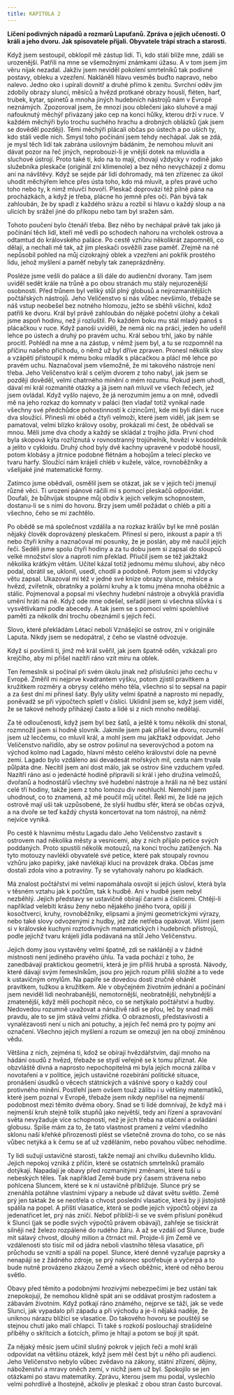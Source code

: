 ```yaml
---
title: KAPITOLA 2
---
```


**Líčení podivných nápadů a rozmarů Lapuťanů. Zpráva o jejich učenosti. O králi a jeho dvoru. Jak spisovatele přijali. Obyvatele trápí strach a starosti.**

Když jsem sestoupil, obklopil mě zástup lidí. Ti, kdo stáli blíže mne, zdáli se urozenější. Patřili na mne se všemožnými známkami úžasu. A v tom jsem jim věru nijak nezadal. Jakživ jsem neviděl pokolení smrtelníků tak podivné postavy, obleku a vzezření. Nakláněli hlavu vesměs buďto napravo, nebo nalevo. Jedno oko i upírali dovnitř a druhé přímo k zenitu. Svrchní oděv jim zdobily obrazy sluncí, měsíců a hvězd protkané obrazy houslí, fléten, harf, trubek, kytar, spinetů a mnoha jiných hudebních nástrojů nám v Evropě neznámých. Zpozoroval jsem, že mnozí jsou oblečeni jako sluhové a mají nafouknutý měchýř přivázaný jako cep na konci hůlky, kterou drží v ruce. V každém měchýři bylo trochu suchého hrachu a drobných oblázků (jak jsem se dověděl později). Těmi měchýři plácali občas po ústech a po uších ty, kdo stáli vedle nich. Smysl toho počínání jsem tehdy nechápal. Jak se zdá, je mysl těch lidí tak zabrána usilovným bádáním, že nemohou mluvit ani dávat pozor na řeč jiných, neprobouzí-li je vnější dotek na mluvidla a sluchové ústrojí. Proto také ti, kdo na to mají, chovají vždycky v rodině jako služebníka pleskače (originál zní klimenole) a bez něho nevycházejí z domu ani na návštěvy. Když se sejde pár lidí dohromady, má ten zřízenec za úkol uhodit měchýřem lehce přes ústa toho, kdo má mluvit, a přes pravé ucho toho nebo ty, k nimž mluvčí hovoří. Pleskač doprovází též pilně pána na procházkách, a když je třeba, plácne ho jemně přes oči. Pán bývá tak zahloubán, že by spadl z každého srázu a rozbil si hlavu o každý sloup a na ulicích by srážel jiné do příkopu nebo tam byl sražen sám.

Tohoto poučení bylo čtenáři třeba. Bez něho by nechápal právě tak jako já počínání těch lidí, kteří mě vedli po schodech nahoru na vrcholek ostrova a odtamtud do královského paláce. Po cestě vzhůru několikrát zapomněli, co dělají, a nechali mě tak, až jim pleskači osvěžili zase paměť. Zřejmě na ně nepůsobil pohled na můj cizokrajný oblek a vzezření ani pokřik prostého lidu, jehož myšlení a paměť nebyly tak zaneprázdněny.

Posléze jsme vešli do paláce a šli dále do audienční dvorany. Tam jsem uviděl sedět krále na trůně a po obou stranách mu stály nejurozenější osobnosti. Před trůnem byl veliký stůl plný globusů a nejrozmanitějších počtářských nástrojů. Jeho Veličenstvo si nás vůbec nevšimlo, třebaže se náš vstup neobešel bez notného hlomozu, ježto se sběhli všichni, kdož patřili ke dvoru. Král byl právě zahloubán do nějaké početní úlohy a čekali jsme aspoň hodinu, než ji rozluštil. Po každém boku mu stál mladý panoš s plácačkou v ruce. Když panoši uviděli, že nemá nic na práci, jeden ho udeřil lehce po ústech a druhý po pravém uchu. Král sebou trhl, jako by náhle procitl. Pohlédl na mne a na zástup, v němž jsem byl, a tu se rozpomněl na příčinu našeho příchodu, o němž už byl dříve zpraven. Pronesl několik slov a vzápětí přistoupil k mému boku mladík s plácačkou a plácl mě lehce po pravém uchu. Naznačoval jsem všemožně, že mi takového nástroje není třeba. Jeho Veličenstvo král s celým dvorem z toho nabyl, jak jsem se později dověděl, velmi chatrného mínění o mém rozumu. Pokud jsem uhodl, dával mi král rozmanité otázky a já jsem naň mluvil ve všech řečech, jež jsem ovládal. Když vyšlo najevo, že já nerozumím jemu a on mně, odvedli mě na jeho rozkaz do komnaty v paláci (ten vladař totiž vynikal nade všechny své předchůdce pohostinností k cizincům), kde mi byli dáni k ruce dva sloužící. Přinesli mi oběd a čtyři velmoži, které jsem viděl, jak jsem se pamatoval, velmi blízko královy osoby, prokázali mi čest, že obědvali se mnou. Měli jsme dva chody a každý se skládal z trojího jídla. První chod byla skopová kýta rozříznutá v rovnostranný trojúhelník, hovězí v kosodélník a jelito v cykloidu. Druhý chod byly dvě kachny upravené v podobě houslí, potom klobásy a jitrnice podobné flétnám a hobojům a telecí plecko ve tvaru harfy. Sloužící nám krájeli chléb v kužele, válce, rovnoběžníky a všelijaké jiné matematické formy.

Zatímco jsme obědvali, osmělil jsem se otázat, jak se v jejich teči jmenují různé věci. Ti urození pánové ráčili mi s pomocí pleskačů odpovídat. Doufali, že bůhvíjak stoupne můj obdiv k jejich velkým schopnostem, dostanu-li se s nimi do hovoru. Brzy jsem uměl požádat o chléb a pití a všechno, čeho se mi zachtělo.

Po obědě se má společnost vzdálila a na rozkaz králův byl ke mně poslán nějaký člověk doprovázený pleskačem. Přinesl si pero, inkoust a papír a tři nebo čtyři knihy a naznačoval mi posunky, že je poslán, aby mě naučil jejich řeči. Seděli jsme spolu čtyři hodiny a za tu dobu jsem si zapsal do sloupců velké množství slov a naproti nim překlad. Přiučil jsem se též jakžtakž několika krátkým větám. Učitel kázal totiž jednomu mému sluhovi, aby něco podal, obrátil se, uklonil, usedl, chodil a podobně. Potom jsem si vždycky větu zapsal. Ukazoval mi též v jedné své knize obrazy slunce, měsíce a hvězd, zvířetník, obratníky a polární kruhy a k tomu jména mnoha oběžnic a stálic. Pojmenoval a popsal mi všechny hudební nástroje a obvyklá pravidla umění hráti na ně. Když ode mne odešel, seřadil jsem si všechna slůvka i s vysvětlivkami podle abecedy. A tak jsem se s pomocí velmi spolehlivé paměti za několik dní trochu obeznámil s jejich řečí.

Slovo, které překládám Létací neboli Vznášející se ostrov, zní v originále Laputa. Nikdy jsem se nedopátral, z čeho se vlastně odvozuje.

Když si povšimli ti, jimž mě král svěřil, jak jsem špatně oděn, vzkázali pro krejčího, aby mi přišel nazítří ráno vzít míru na oblek.

Ten řemeslník si počínal při svém úkolu jinak než příslušníci jeho cechu v Evropě. Změřil mi nejprve kvadrantem výšku, potom zjistil pravítkem a kružítkem rozměry a obrysy celého mého těla, všechno si to sepsal na papír a za šest dní mi přinesl šaty. Byly ušity velmi špatně a naprosto mi nepadly, poněvadž se při výpočtech spletl v číslici. Uklidnil jsem se, když jsem viděl, že se takové nehody přiházejí často a lidé si z nich mnoho nedělají.

Za té odloučenosti, když jsem byl bez šatů, a ještě k tomu několik dní stonal, rozmnožil jsem si hodně slovník. Jakmile jsem pak přišel ke dvoru, rozuměl jsem už lecčemu, co mluvil král, a mohl jsem mu jakžtakž odpovídat. Jeho Veličenstvo nařídilo, aby se ostrov pošinul na severovýchod a potom na východ kolmo nad Lagado, hlavní město celého království dole na pevné zemi. Lagado bylo vzdáleno asi devadesát mořských mil, cesta nám trvala půlpáta dne. Necítil jsem ani dost málo, jak se ostrov šine vzduchem vpřed. Nazítří ráno asi o jedenácté hodině připravili si král i jeho družina velmožů, dvořanů a hodnostářů všechny své hudební nástroje a hráli na ně bez ustání celé tři hodiny, takže jsem z toho lomozu div neohluchl. Nemohl jsem uhodnout, co to znamená, až mě poučil můj učitel. Řekl mi, že lidé na jejich ostrově mají uši tak uzpůsobené, že slyší hudbu sfér, která se občas ozývá, a na dvoře se teď každý chystá koncertovat na tom nástroji, na němž nejvíce vyniká.

Po cestě k hlavnímu městu Lagadu dalo Jeho Veličenstvo zastavit s ostrovem nad několika městy a vesnicemi, aby z nich přijalo petice svých poddaných. Proto spustili několik motouzů, na konci trochu zatížených. Na tyto motouzy navlékli obyvatelé své petice, které pak stoupaly rovnou vzhůru jako papírky, jaké navlékají kluci na provázek draka. Občas jsme dostali zdola víno a potraviny. Ty se vytahovaly nahoru po kladkách.

Má znalost počtářství mi velmi napomáhala osvojit si jejich úsloví, která byla v těsném vztahu jak k počtům, tak k hudbě. Ani v hudbě jsem nebyl nezběhlý. Jejich představy se ustavičně obírají čarami a číslicemi. Chtějí-li například velebiti krásu ženy nebo nějakého jiného tvora, opíší ji kosočtverci, kruhy, rovnoběžníky, elipsami a jinými geometrickými výrazy, nebo také slovy odvozenými z hudby, jež zde netřeba opakovat. Všiml jsem si v královské kuchyni roztodivných matematických i hudebních přístrojů, podle jejichž tvaru krájeli jídla podávaná na stůl Jeho Veličenstvu.

Jejich domy jsou vystavěny velmi špatně, zdi se naklánějí a v žádné místnosti není jediného pravého úhlu. Ta vada pochází z toho, že zanedbávají praktickou geometrii, která je jim příliš hrubá a sprostá. Návody, které dávají svým řemeslníkům, jsou pro jejich rozum příliš složité a to vede k ustavičným omylům. Na papíře se dovedou dosti zručně ohánět pravítkem, tužkou a kružítkem. Ale v obyčejném životním jednání a počínání jsem neviděl lidi neohrabanější, nemotornější, neobratnější, nehybnější a zmatenější, když měli pochopit něco, co se netýkalo počtářství a hudby. Nedovedou rozumně uvažovat a náruživě rádi se přou, leč by snad měli pravdu, ale to se jim stává velmi zřídka. O obraznosti, představivosti a vynalézavosti není u nich ani potuchy, a jejich řeč nemá pro ty pojmy ani označení. Všechno jejich myšlení a rozum se omezují jen na obojí zmíněnou vědu.

Většina z nich, zejména ti, kdož se obírají hvězdářstvím, dají mnoho na hádání osudů z hvězd, třebaže se stydí veřejně se k tomu přiznat. Ale obzvláště divná a naprosto nepochopitelná mi byla jejich mocná záliba v novotaření a v politice, jejich ustavičné rozebírání politické situace, pronášení úsudků o věcech státnických a vášnivé spory o každý coul protivného mínění. Postřehl jsem ovšem touž zálibu i u většiny matematiků, které jsem poznal v Evropě, třebaže jsem nikdy nepřišel na nejmenší podobnost mezi těmito dvěma obory. Snad se ti lidé domnívají, že když má i nejmenší kruh stejně tolik stupňů jako největší, tedy ani řízení a spravování světa nevyžaduje více schopností, než je jich třeba na otáčení a ovládání globusu. Spíše mám za to, že tato vlastnost pramení z velmi všedního sklonu naší křehké přirozenosti plést se všetečně zrovna do toho, co se nás vůbec netýká a k čemu se ať už vzděláním, nebo povahou vůbec nehodíme.

Ty lidi sužují ustavičné starosti, takže nemají ani chvilku duševního klidu. Jejich nepokoj vzniká z příčin, které se ostatních smrtelníků pramálo dotýkají. Napadají je obavy před rozmanitými změnami, které tuší u nebeských těles. Tak například Země bude prý časem strávena nebo pohlcena Sluncem, které se k ní ustavičně přibližuje. Slunce prý se znenáhla potáhne vlastními výpary a nebude už dávat světu světlo. Země prý jen taktak že se neotřela o chvost poslední vlasatice, která by ji jistojistě spálila na popel. A příští vlasatice, která se podle jejich výpočtů objeví za jedenatřicet let, prý nás zničí. Neboť přiblíží-li se ve svém přísluní poněkud k Slunci (jak se podle svých výpočtů právem obávají), zahřeje se tisíckrát silněji než železo rozpálené do rudého žáru. A až se vzdálí od Slunce, bude mít sálavý chvost, dlouhý milion a čtrnáct mil. Projde-li jím Země ve vzdálenosti sto tisíc mil od jádra neboli vlastního tělesa vlasatice, při průchodu se vznítí a spálí na popel. Slunce, které denně vyzařuje paprsky a nenapájí se z žádného zdroje, se prý nakonec spotřebuje a vyčerpá a to bude nutně provázeno zkázou Země a všech oběžnic, které od něho berou světlo.

Obavy před těmito a podobnými hrozivými nebezpečími je bez ustání tak znepokojují, že nemohou klidně spát ani se oddávat prostým radostem a zábavám životním. Když potkají ráno známého, nejprve se táží, jak se vede Slunci, jak vypadalo při západu a při východu a je-li nějaká naděje, že uniknou nárazu blížící se vlasatice. Do takového hovoru se pouštějí se stejnou chutí jako malí chlapci. Ti také s rozkoší poslouchají strašidelné příběhy o skřítcích a šotcích, přímo je hltají a potom se bojí jít spát.

Za nějaký měsíc jsem učinil slušný pokrok v jejich řeči a mohl králi odpovídat na většinu otázek, když jsem měl čest být u něho při audienci. Jeho Veličenstvo nebylo vůbec zvědavo na zákony, státní zřízení, dějiny, náboženství a mravy oněch zemí, v nichž jsem už byl. Spokojilo se jen otázkami po stavu matematiky. Zprávu, kterou jsem mu podal, vyslechlo velmi pohrdlivě a lhostejně, ačkoliv je pleskač z obou stran často burcoval.
